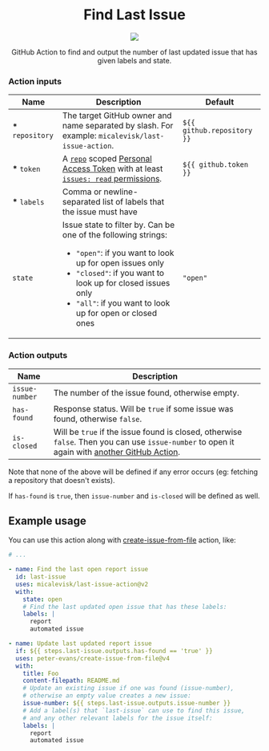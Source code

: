 <div align="center">

# Find Last Issue

![](https://img.badgesize.io/micalevisk/last-issue-action/gh-actions/bundle/index.js.svg?style=flat&color=purple&compression=brotli)

GitHub Action to find and output the number of last updated issue that has given labels and state.

</div>

### Action inputs

| Name            | Description                                                                                                                                                                                                                                                                                                     | Default                    |
| --------------- | --------------------------------------------------------------------------------------------------------------------------------------------------------------------------------------------------------------------------------------------------------------------------------------------------------------- | -------------------------- |
| **\*** `repository`      | The target GitHub owner and name separated by slash. For example: `micalevisk/last-issue-action`.                                                                                                                                                                                                               | `${{ github.repository }}` |
| **\*** `token`           | A [`repo`][settings-create-scoped-token] scoped [Personal Access Token][docs-token-pat] with at least [`issues: read` permissions][docs-token-permissions].                                                                                                                                                     | `${{ github.token }}`      |
| **\*** `labels` | Comma or newline-separated list of labels that the issue must have                                                                                                                                                                                                                                              |                            |
| `state`         | Issue state to filter by. Can be one of the following strings: <ul><li> <code>"open"</code>: if you want to look up for open issues only </li><li> <code>"closed"</code>: if you want to look up for closed issues only </li><li> <code>"all"</code>: if you want to look up for open or closed ones </li></ul> | `"open"`                   |

[docs-token-pat]: https://docs.github.com/en/authentication/keeping-your-account-and-data-secure/creating-a-personal-access-token
[docs-token-permissions]: https://docs.github.com/en/actions/security-guides/automatic-token-authentication#permissions-for-the-github_token
[settings-create-scoped-token]: https://github.com/settings/tokens/new?scopes=repo:status,repo_deployment,public_repo

### Action outputs

| Name           | Description                                                                                                                                                                            |
| -------------- | -------------------------------------------------------------------------------------------------------------------------------------------------------------------------------------- |
| `issue-number` | The number of the issue found, otherwise empty.                                                                                                                                        |
| `has-found`    | Response status. Will be `true` if some issue was found, otherwise `false`.                                                                                                            |
| `is-closed`    | Will be `true` if the issue found is closed, otherwise `false`. Then you can use `issue-number` to open it again with [another GitHub Action](https://github.com/marketplace/actions). |

Note that none of the above will be defined if any error occurs (eg: fetching a repository that doesn't exists).

If `has-found` is `true`, then `issue-number` and `is-closed` will be defined as well.

## Example usage

You can use this action along with [create-issue-from-file](https://github.com/peter-evans/create-issue-from-file) action, like:

```yaml
# ...

- name: Find the last open report issue
  id: last-issue
  uses: micalevisk/last-issue-action@v2
  with:
    state: open
    # Find the last updated open issue that has these labels:
    labels: |
      report
      automated issue

- name: Update last updated report issue
  if: ${{ steps.last-issue.outputs.has-found == 'true' }}
  uses: peter-evans/create-issue-from-file@v4
  with:
    title: Foo
    content-filepath: README.md
    # Update an existing issue if one was found (issue-number),
    # otherwise an empty value creates a new issue:
    issue-number: ${{ steps.last-issue.outputs.issue-number }}
    # Add a label(s) that `last-issue` can use to find this issue,
    # and any other relevant labels for the issue itself:
    labels: |
      report
      automated issue
```
